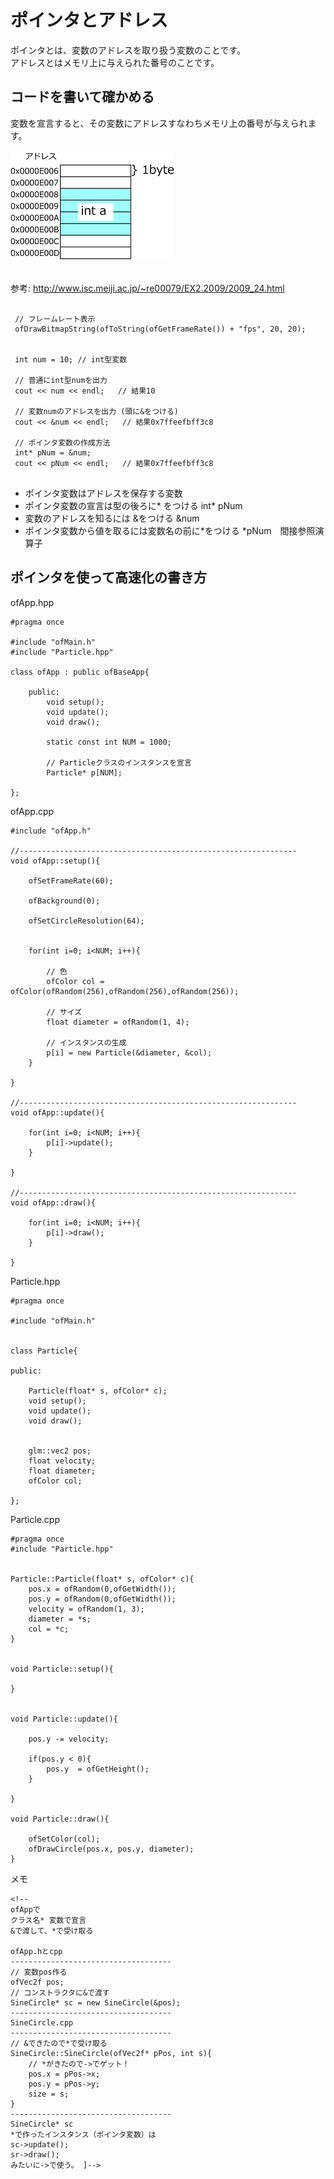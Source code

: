 # ポインタとアドレス
ポインタとは、変数のアドレスを取り扱う変数のことです。<br>
アドレスとはメモリ上に与えられた番号のことです。<br>

## コードを書いて確かめる
変数を宣言すると、その変数にアドレスすなわちメモリ上の番号が与えられます。<br>
<br>
<img src="images/pointa.png">
<br>
<br>

参考:
http://www.isc.meiji.ac.jp/~re00079/EX2.2009/2009_24.html

```

 // フレームレート表示
 ofDrawBitmapString(ofToString(ofGetFrameRate()) + "fps", 20, 20);


 int num = 10; // int型変数

 // 普通にint型numを出力
 cout << num << endl;   // 結果10

 // 変数numのアドレスを出力 (頭に&をつける)
 cout << &num << endl;   // 結果0x7ffeefbff3c8

 // ポインタ変数の作成方法
 int* pNum = &num;
 cout << pNum << endl;   // 結果0x7ffeefbff3c8
 

```



- ポインタ変数はアドレスを保存する変数
- ポインタ変数の宣言は型の後ろに* をつける int* pNum
- 変数のアドレスを知るには &をつける &num
- ポインタ変数から値を取るには変数名の前に*をつける *pNum　間接参照演算子


## ポインタを使って高速化の書き方

ofApp.hpp

```
#pragma once

#include "ofMain.h"
#include "Particle.hpp"

class ofApp : public ofBaseApp{

    public:
        void setup();
        void update();
        void draw();
    
        static const int NUM = 1000;
    
        // Particleクラスのインスタンスを宣言
        Particle* p[NUM];
    
};
```

ofApp.cpp
```
#include "ofApp.h"

//--------------------------------------------------------------
void ofApp::setup(){
    
    ofSetFrameRate(60);
    
    ofBackground(0);
    
    ofSetCircleResolution(64);
    
    
    for(int i=0; i<NUM; i++){
        
        // 色
        ofColor col = ofColor(ofRandom(256),ofRandom(256),ofRandom(256));
        
        // サイズ
        float diameter = ofRandom(1, 4);
        
        // インスタンスの生成
        p[i] = new Particle(&diameter, &col);
    }
    
}

//--------------------------------------------------------------
void ofApp::update(){
    
    for(int i=0; i<NUM; i++){
        p[i]->update();
    }

}

//--------------------------------------------------------------
void ofApp::draw(){
    
    for(int i=0; i<NUM; i++){
        p[i]->draw();
    }

}

```

Particle.hpp

```
#pragma once

#include "ofMain.h"


class Particle{
    
public:

    Particle(float* s, ofColor* c);
    void setup();
    void update();
    void draw();
    

    glm::vec2 pos;
    float velocity;
    float diameter;
    ofColor col;
    
};
```

Particle.cpp

```
#pragma once
#include "Particle.hpp"


Particle::Particle(float* s, ofColor* c){
    pos.x = ofRandom(0,ofGetWidth());
    pos.y = ofRandom(0,ofGetWidth());
    velocity = ofRandom(1, 3);
    diameter = *s;
    col = *c;
}


void Particle::setup(){

}


void Particle::update(){
    
    pos.y -= velocity;
    
    if(pos.y < 0){
        pos.y  = ofGetHeight();
    }

}

void Particle::draw(){
    
    ofSetColor(col);
    ofDrawCircle(pos.x, pos.y, diameter);
}

```


メモ
```
<!--
ofAppで
クラス名* 変数で宣言
&で渡して、*で受け取る

ofApp.hとcpp
------------------------------------
// 変数pos作る
ofVec2f pos;
// コンストラクタに&で渡す
SineCircle* sc = new SineCircle(&pos);
------------------------------------
SineCircle.cpp
------------------------------------
// &できたので*で受け取る
SineCircle::SineCircle(ofVec2f* pPos, int s){
    // *がきたので->でゲット！
    pos.x = pPos->x;
    pos.y = pPos->y;
    size = s;
}
------------------------------------
SineCircle* sc
*で作ったインスタンス（ポインタ変数）は
sc->update();
sr->draw();
みたいに->で使う。 ]-->
```
